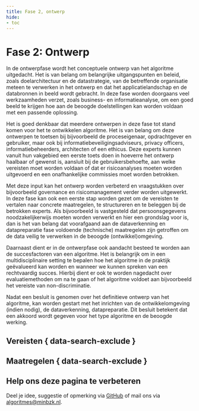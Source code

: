 ```yaml
---
title: Fase 2, ontwerp
hide:
- toc
---
```


# Fase 2: Ontwerp
In de ontwerpfase wordt het conceptuele ontwerp van het algoritme uitgedacht.
Het is van belang om belangrijke uitgangspunten en beleid, zoals doelarchitectuur en de datastrategie, van de betreffende organisatie meteen te verwerken in het ontwerp en dat het applicatielandschap en de databronnen in beeld wordt gebracht.
In deze fase worden doorgaans veel werkzaamheden verzet, zoals business- en informatieanalyse, om een goed beeld te krijgen hoe aan de beoogde doelstellingen kan worden voldaan met een passende oplossing.

Het is goed denkbaar dat meerdere ontwerpen in deze fase tot stand komen voor het te ontwikkelen algoritme.
Het is van belang om deze ontwerpen te toetsen bij bijvoorbeeld de proceseigenaar, opdrachtgever en gebruiker, maar ook bij informatiebeveiligingsadviseurs, privacy officers, informatiebeheerders, architecten of een ethicus.
Deze experts kunnen vanuit hun vakgebied een eerste toets doen in hoeverre het ontwerp haalbaar of gewenst is, aansluit bij de gebruikersbehoefte, aan welke vereisten moet worden voldaan of dat er risicoanalyses moeten worden uitgevoerd en een onafhankelijke commissies moet worden betrokken.

Met deze input kan het ontwerp worden verbeterd en vraagstukken over bijvoorbeeld governance en risicomanagement verder worden uitgewerkt.
In deze fase kan ook een eerste stap worden gezet om de vereisten te vertalen naar concrete maatregelen, te structureren en te beleggen bij de betrokken experts.
Als bijvoorbeeld is vastgesteld dat persoonsgegevens noodzakelijkerwijs moeten worden verwerkt en hier een grondslag voor is, dan is het van belang dat voorafgaand aan de dataverkenning en datapreparatie fase voldoende (technische) maatregelen zijn getroffen om de data veilig te verwerken in de beoogde (ontwikkel)omgeving.

Daarnaast dient er in de ontwerpfase ook aandacht besteed te worden aan de succesfactoren van een algoritme.
Het is belangrijk om in een multidisciplinaire setting te bepalen hoe het algoritme in de praktijk geëvalueerd kan worden en wanneer we kunnen spreken van een rechtvaardig succes.
Hierbij dient er ook te worden nagedacht over evaluatiemethoden om na te gaan of het algoritme voldoet aan bijvoorbeeld het vereiste van non-discriminatie.

Nadat een besluit is genomen over het definitieve ontwerp van het algoritme, kan worden gestart met het inrichten van de ontwikkelomgeving (indien nodig), de dataverkenning, datapreparatie.
Dit besluit betekent dat een akkoord wordt gegeven voor het type algoritme en de beoogde werking.

## Vereisten { data-search-exclude }

<!-- list_vereisten levenscyclus/ontwerp no-rol no-levenscyclus no-search no-onderwerp -->

## Maatregelen { data-search-exclude }

<!-- list_maatregelen levenscyclus/ontwerp no-rol no-levenscyclus no-search no-onderwerp -->


## Help ons deze pagina te verbeteren
Deel je idee, suggestie of opmerking via [GitHub](https://github.com/MinBZK/Algoritmekader/issues/new/choose) of mail ons via [algoritmes@minbzk.nl](mailto:algoritmes@minbzk.nl).
